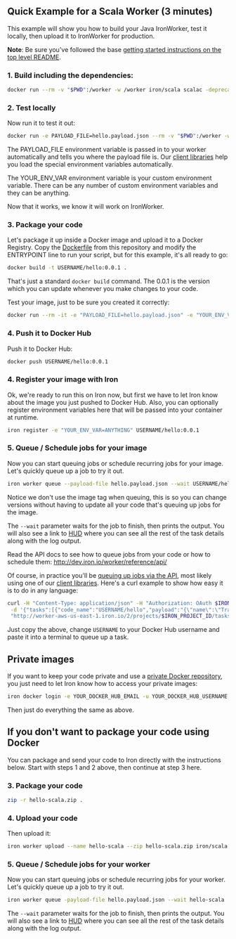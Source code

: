 ## Quick Example for a Scala Worker (3 minutes)

This example will show you how to build your Java IronWorker, test it locally, then upload it
to IronWorker for production.

**Note**: Be sure you've followed the base [getting started instructions on the top level README](https://github.com/iron-io/dockerworker).

### 1. Build including the dependencies:

```sh
docker run --rm -v "$PWD":/worker -w /worker iron/scala scalac -deprecation -cp "json-java.jar:gson-2.2.4.jar:ironworker.jar" Hello.scala PayloadData.scala
```

### 2. Test locally

Now run it to test it out:

```sh
docker run -e PAYLOAD_FILE=hello.payload.json --rm -v "$PWD":/worker -w /worker iron/scala scala -cp gson-2.2.4.jar:json-java.jar:ironworker.jar:. Hello
```

The PAYLOAD_FILE environment variable is passed in to your worker automatically and tells you
where the payload file is. Our [client libraries](http://dev.iron.io/worker/libraries/) help you load the special environment variables automatically.

The YOUR_ENV_VAR environment variable is your custom environment variable. There can
be any number of custom environment variables and they can be anything.

Now that it works, we know it will work on IronWorker.

### 3. Package your code

Let's package it up inside a Docker image and upload it to a Docker Registry. Copy the [Dockerfile](https://github.com/iron-io/dockerworker/blob/master/scala/Dockerfile) from this repository
and modify the ENTRYPOINT line to run your script, but for this example, it's all ready to go:

```sh
docker build -t USERNAME/hello:0.0.1 .
```

That's just a standard `docker build` command. The 0.0.1 is the version which you can update
whenever you make changes to your code.

Test your image, just to be sure you created it correctly:

```sh
docker run --rm -it -e "PAYLOAD_FILE=hello.payload.json" -e "YOUR_ENV_VAR=ANYTHING" USERNAME/hello:0.0.1
```

### 4. Push it to Docker Hub

Push it to Docker Hub:

```sh
docker push USERNAME/hello:0.0.1
```

### 4. Register your image with Iron

Ok, we're ready to run this on Iron now, but first we have to let Iron know about the
image you just pushed to Docker Hub. Also, you can optionally register environment variables here that will be passed into your container at runtime.

```sh
iron register -e "YOUR_ENV_VAR=ANYTHING" USERNAME/hello:0.0.1
```

### 5. Queue / Schedule jobs for your image

Now you can start queuing jobs or schedule recurring jobs for your image. Let's quickly
queue up a job to try it out.

```sh
iron worker queue --payload-file hello.payload.json --wait USERNAME/hello
```

Notice we don't use the image tag when queuing, this is so you can change versions
without having to update all your code that's queuing up jobs for the image.

The `--wait` parameter waits for the job to finish, then prints the output.
You will also see a link to [HUD](http://hud.iron.io) where you can see all the rest of the task details along with the log output.

Read the API docs to see how to queue jobs from your code or how to schedule them:
http://dev.iron.io/worker/reference/api/

Of course, in practice you'll be
[queuing up jobs via the API](http://dev.iron.io/worker/reference/api/#queue_a_task),
most likely using one of our
[client libraries](http://dev.iron.io/worker/libraries/).
Here's a curl example to show how easy it is to do in any language:

```sh
curl -H "Content-Type: application/json" -H "Authorization: OAuth $IRON_TOKEN" \
 -d '{"tasks":[{"code_name":"USERNAME/hello","payload":"{\"name\":\"Travis\"}"}]}' \
 "http://worker-aws-us-east-1.iron.io/2/projects/$IRON_PROJECT_ID/tasks"
```

Just copy the above, change `USERNAME` to your Docker Hub username and paste it into a terminal
to queue up a task.
## Private images

If you want to keep your code private and use a [private Docker repository](https://docs.docker.com/docker-hub/repos/#private-repositories), you just need
to let Iron know how to access your private images:

```sh
iron docker login -e YOUR_DOCKER_HUB_EMAIL -u YOUR_DOCKER_HUB_USERNAME -p YOUR_DOCKER_HUB_PASSWORD
```

Then just do everything the same as above.

## If you don't want to package your code using Docker

You can package and send your code to Iron directly with the instructions below.
Start with steps 1 and 2 above, then continue at step 3 here.

### 3. Package your code

```sh
zip -r hello-scala.zip .
```

### 4. Upload your code

Then upload it:

```sh
iron worker upload --name hello-scala --zip hello-scala.zip iron/scala:2.11 scala -cp gson-2.2.4.jar:json-java.jar:ironworker.jar:. Hello
```

### 5. Queue / Schedule jobs for your worker

Now you can start queuing jobs or schedule recurring jobs for your worker. Let's quickly
queue up a job to try it out.

```sh
iron worker queue -payload-file hello.payload.json --wait hello-scala
```

The `--wait` parameter waits for the job to finish, then prints the output.
You will also see a link to [HUD](http://hud.iron.io) where you can see all the rest of the task details along with the log output.
